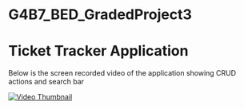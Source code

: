 # G4B7_BED_GradedProject3
# Ticket Tracker Application
Below is the screen recorded video of the application showing CRUD actions and search bar


[![Video Thumbnail](https://www.example.com/thumbnail.png)](https://github.com/kiriti-desarkar/G4B7_BED_GradedProject3/raw/main/GL_Assignment.mp4)


